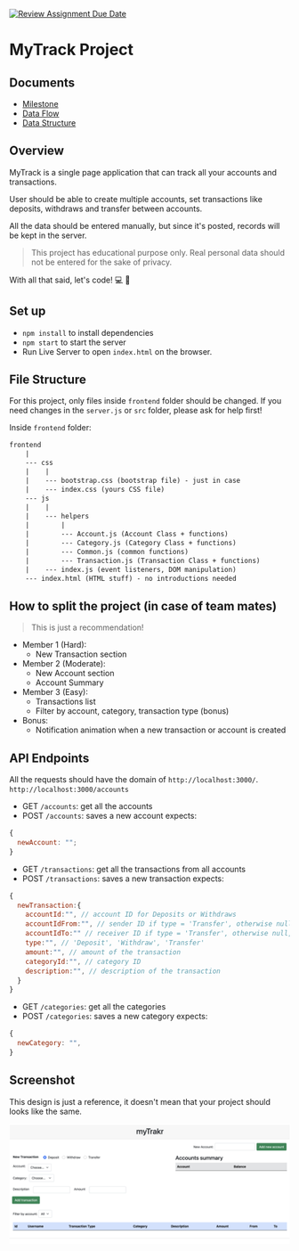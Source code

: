 [![Review Assignment Due Date](https://classroom.github.com/assets/deadline-readme-button-24ddc0f5d75046c5622901739e7c5dd533143b0c8e959d652212380cedb1ea36.svg)](https://classroom.github.com/a/HT1aKmPi)
# MyTrack Project

## Documents
- [Milestone](https://www.figma.com/file/78LLDUTaq2vxhBqRluAuqX/Milestone(Trker)?type=whiteboard&node-id=0%3A1&t=mmCdFmC1Jtgz2m3H-1)
- [Data Flow](https://docs.google.com/presentation/d/10-hCNxN3d4AJh0WZEHrMMXQPitqTQ3_9dMtrJPFSnRU/edit?usp=sharing)
- [Data Structure](https://docs.google.com/spreadsheets/d/1j5NU-WZZVAMb_p5Mvmwy7mDkFdE9nzj9sFKoLxOW6Xs/edit?usp=sharing)

## Overview
MyTrack is a single page application that can track all your accounts and transactions.

User should be able to create multiple accounts, set transactions like deposits, withdraws and transfer between accounts.

All the data should be entered manually, but since it's posted, records will be kept in the server.

> This project has educational purpose only. Real personal data should not be entered for the sake of privacy.

With all that said, let's code! 💻 🚀

## Set up

- `npm install` to install dependencies
- `npm start` to start the server
- Run Live Server to open `index.html` on the browser.

## File Structure

For this project, only files inside `frontend` folder should be changed. If you need changes in the `server.js` or `src` folder, please ask for help first!

Inside `frontend` folder:

```
frontend
    |
    --- css
    |    |
    |    --- bootstrap.css (bootstrap file) - just in case
    |    --- index.css (yours CSS file)
    --- js
    |    |
    |    --- helpers
    |        |
    |        --- Account.js (Account Class + functions)
    |        --- Category.js (Category Class + functions)
    |        --- Common.js (common functions)
    |        --- Transaction.js (Transaction Class + functions)
    |    --- index.js (event listeners, DOM manipulation)
    --- index.html (HTML stuff) - no introductions needed
```

## How to split the project (in case of team mates)

> This is just a recommendation!

- Member 1 (Hard):
  - New Transaction section
- Member 2 (Moderate):
  - New Account section
  - Account Summary
- Member 3 (Easy):
  - Transactions list
  - Filter by account, category, transaction type (bonus)
- Bonus:
  - Notification animation when a new transaction or account is created

## API Endpoints

All the requests should have the domain of `http://localhost:3000/`.
`http://localhost:3000/accounts`

- GET `/accounts`: get all the accounts
- POST `/accounts`: saves a new account
  expects:

```js
{
  newAccount: "";
}
```

- GET `/transactions`: get all the transactions from all accounts
- POST `/transactions`: saves a new transaction
  expects:

```js
{
  newTransaction:{
    accountId:"", // account ID for Deposits or Withdraws
    accountIdFrom:"", // sender ID if type = 'Transfer', otherwise null
    accountIdTo:"" // receiver ID if type = 'Transfer', otherwise null,
    type:"", // 'Deposit', 'Withdraw', 'Transfer'
    amount:"", // amount of the transaction
    categoryId:"", // category ID
    description:"", // description of the transaction
  }
}
```

- GET `/categories`: get all the categories
- POST `/categories`: saves a new category
  expects:

```js
{
  newCategory: "",
}
```

## Screenshot

This design is just a reference, it doesn't mean that your project should looks like the same.

![Screenshot](./imgs/screenshot.png)